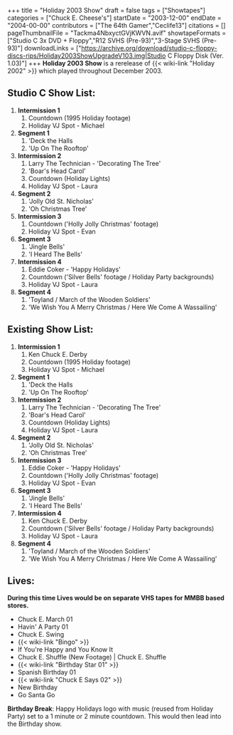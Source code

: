 +++
title = "Holiday 2003 Show"
draft = false
tags = ["Showtapes"]
categories = ["Chuck E. Cheese's"]
startDate = "2003-12-00"
endDate = "2004-00-00"
contributors = ["The 64th Gamer","Ceclife13"]
citations = []
pageThumbnailFile = "Tackma4NbxyctGVjKWVN.avif"
showtapeFormats = ["Studio C 3x DVD + Floppy","R12 SVHS (Pre-93)","3-Stage SVHS (Pre-93)"]
downloadLinks = ["https://archive.org/download/studio-c-floppy-discs-rips/Holiday2003ShowUpgradeV103.img|Studio C Floppy Disk (Ver. 1.03)"]
+++
**Holiday 2003 Show** is a rerelease of {{< wiki-link "Holiday 2002" >}} which played throughout December 2003.

## Studio C Show List:

1.  **Intermission 1**
    1.  Countdown (1995 Holiday footage)
    2.  Holiday VJ Spot - Michael
2.  **Segment 1**
    1.  'Deck the Halls
    2.  'Up On The Rooftop'
3.  **Intermission 2**
    1.  Larry The Technician - 'Decorating The Tree'
    2.  'Boar's Head Carol'
    3.  Countdown (Holiday Lights)
    4.  Holiday VJ Spot - Laura
4.  **Segment 2**
    1.  'Jolly Old St. Nicholas'
    2.  'Oh Christmas Tree'
5.  **Intermission 3**
    1.  Countdown ('Holly Jolly Christmas' footage)
    2.  Holiday VJ Spot - Evan
6.  **Segment 3**
    1.  'Jingle Bells'
    2.  'I Heard The Bells'
7.  **Intermission 4**
    1.  Eddie Coker - 'Happy Holidays'
    2.  Countdown ('Silver Bells' footage / Holiday Party backgrounds)
    3.  Holiday VJ Spot - Laura
8.  **Segment 4**
    1.  'Toyland / March of the Wooden Soldiers'
    2.  'We Wish You A Merry Christmas / Here We Come A Wassailing'

## Existing Show List:

1.  **Intermission 1**
    1.  Ken Chuck E. Derby
    2.  Countdown (1995 Holiday footage)
    3.  Holiday VJ Spot - Michael
2.  **Segment 1**
    1.  'Deck the Halls
    2.  'Up On The Rooftop'
3.  **Intermission 2**
    1.  Larry The Technician - 'Decorating The Tree'
    2.  'Boar's Head Carol'
    3.  Countdown (Holiday Lights)
    4.  Holiday VJ Spot - Laura
4.  **Segment 2**
    1.  'Jolly Old St. Nicholas'
    2.  'Oh Christmas Tree'
5.  **Intermission 3**
    1.  Eddie Coker - 'Happy Holidays'
    2.  Countdown ('Holly Jolly Christmas' footage)
    3.  Holiday VJ Spot - Evan
6.  **Segment 3**
    1.  'Jingle Bells'
    2.  'I Heard The Bells'
7.  **Intermission 4**
    1.  Ken Chuck E. Derby
    2.  Countdown ('Silver Bells' footage / Holiday Party backgrounds)
    3.  Holiday VJ Spot - Laura
8.  **Segment 4**
    1.  'Toyland / March of the Wooden Soldiers'
    2.  'We Wish You A Merry Christmas / Here We Come A Wassailing'

## Lives:

**During this time Lives would be on separate VHS tapes for MMBB based stores.**

- Chuck E. March 01
- Havin' A Party 01
- Chuck E. Swing
- {{< wiki-link "Bingo" >}}
- If You're Happy and You Know It
- Chuck E. Shuffle (New Footage) | Chuck E. Shuffle
- {{< wiki-link "Birthday Star 01" >}}
- Spanish Birthday 01
- {{< wiki-link "Chuck E Says 02" >}}
- New Birthday
- Go Santa Go

**Birthday Break**: Happy Holidays logo with music (reused from Holiday Party) set to a 1 minute or 2 minute countdown. This would then lead into the Birthday show.

